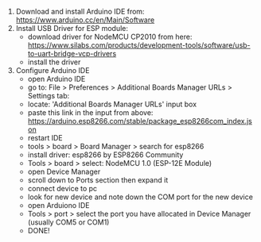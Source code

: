 1. Download and install Arduino IDE from: https://www.arduino.cc/en/Main/Software
2. Install USB Driver for ESP module:
      - download driver for NodeMCU CP2010 from here: https://www.silabs.com/products/development-tools/software/usb-to-uart-bridge-vcp-drivers
      - install the driver
3.  Configure Arduino IDE
      - open Arduino IDE
      - go to: File > Preferences > Additional Boards Manager URLs > Settings  tab:
      - locate: 'Additional Boards Manager URLs' input box
      - paste this link in the input from above: https://arduino.esp8266.com/stable/package_esp8266com_index.json
      - restart IDE
      - tools > board > Board Manager > search for esp8266
      - install driver: esp8266 by ESP8266 Community
      - Tools > board > select: NodeMCU 1.0 (ESP-12E Module)
      - open Device Manager
      - scroll down to Ports section then expand it
      - connect device to pc
      - look for new device and note down the COM port for the new device
      - open Arduiono IDE
      - Tools > port > select the port you have allocated in Device Manager (usually COM5 or COM1)
      - DONE!

